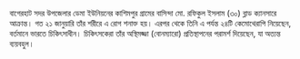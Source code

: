 বাগেরহাট সদর উপজেলার ডেমা ইউনিয়নের কাশিমপুর গ্রামের বাসিন্দা মো. রফিকুল ইসলাম (৩০) ব্লাড ক্যানসারে আক্রান্ত। গত ২১ জানুয়ারি তাঁর শরীরে এ রোগ শনাক্ত হয়। এরপর থেকে তিনি এ পর্যন্ত ২৪টি কেমোথেরাপি নিয়েছেন, বর্তমানে ভারতে চিকিৎসাধীন। চিকিৎসকেরা তাঁর অস্থিমজ্জা (বোনম্যারো) প্রতিস্থাপনের পরামর্শ দিয়েছেন, যা অত্যন্ত ব্যয়বহুল।
